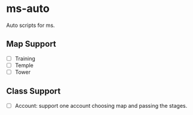# ms-auto

Auto scripts for ms.

## Map Support

- [ ] Training
- [ ] Temple
- [ ] Tower

## Class Support

- [ ] Account: support one account choosing map and passing the stages.
